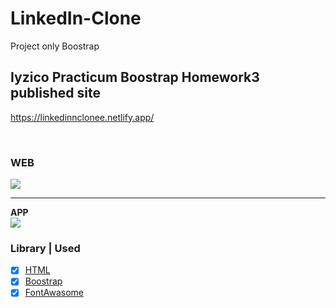 # LinkedIn-Clone
Project only Boostrap

## Iyzico Practicum Boostrap Homework3 published site <br>
https://linkedinnclonee.netlify.app/

<br>

### WEB
<img src="https://i.hizliresim.com/at6z64d.PNG">
<hr>
<b> APP</b> <br>
<img src="https://i.hizliresim.com/hjekdrg.jpeg">

### Library | Used
- [x] [HTML](https://www.w3schools.com/html/)
- [x] [Boostrap](https://getbootstrap.com/)
- [x] [FontAwasome](https://fontawesome.com/)